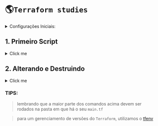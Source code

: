 # 🌎`Terraform studies` 

<details>
  <summary> Configurações Iniciais:</summary>

1. Para que o terraform possa se conectar com a aws, vamos utilizar a `aws cli` e conectarmos através do comando `aws configure`. Passando os dados de acesso criados [aqui](https://us-east-1.console.aws.amazon.com/iam/home?region=us-east-1#/users).

##

</details>

## 1. Primeiro Script

<details>
  <summary> Click me </summary>

### Os comandos aprendidos foram:

```bash
terraform init
```

> Esse comando é utilizado para **INICIARMOS** o 'back-end' do nosso terraform.

#

```bash
terraform plan
```

> Esse comando irá planejar o que o se código irá realizar.

#

```bash
terraform apply
```

> Esse comando irá **executar** o seu código.

##

</details>

## 2. Alterando e Destruindo

<details>
  <summary> Click me </summary>

### Os comandos utilizados são:

```bash
terraform plan
```

> Esse comando irá planejar o que o se código irá realizar (adição ou edições).

#

```bash
terraform destroy
```

> Esse comando irá destruir o serviço que foi criado.

##

</details>

### TIPS:

> lembrando que a maior parte dos comandos acima devem ser rodados na pasta em que há o seu `main.tf`

> para um gerenciamento de versões do `Terraform`, utilizamos o [tfenv](https://github.com/tfutils/tfenv)

##

</details>
